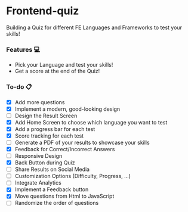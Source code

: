 # Frontend-quiz

Building a Quiz for different FE Languages and Frameworks to test your skills!

### Features :computer:

- Pick your Language and test your skills!
- Get a score at the end of the Quiz!

### To-do :clipboard:

- [x] Add more questions
- [x] Implement a modern, good-looking design
- [ ] Design the Result Screen
- [x] Add Home Screen to choose which language you want to test
- [x] Add a progress bar for each test
- [x] Score tracking for each test
- [ ] Generate a PDF of your results to showcase your skills
- [x] Feedback for Correct/Incorrect Answers
- [ ] Responsive Design
- [x] Back Button during Quiz
- [ ] Share Results on Social Media
- [ ] Customization Options (Difficulty, Progress, ...)
- [ ] Integrate Analytics
- [x] Implement a Feedback button
- [x] Move questions from Html to JavaScript
- [ ] Randomize the order of questions

